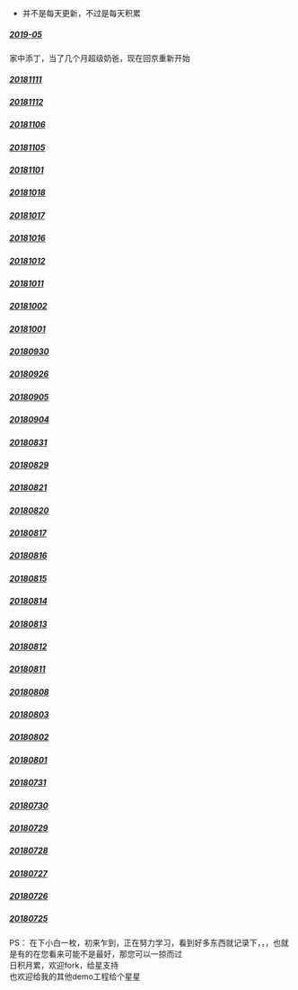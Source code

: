* 并不是每天更新，不过是每天积累

##### [2019-05](https://github.com/starainDou/DDYDayly/blob/master/2019/201905.md)

家中添丁，当了几个月超级奶爸，现在回京重新开始

##### [20181111](https://github.com/starainDou/DDYDayly/blob/master/2018/201810/20181111.md)

##### [20181112](https://github.com/starainDou/DDYDayly/blob/master/2018/201810/20181112.md)

##### [20181106](https://github.com/starainDou/DDYDayly/blob/master/2018/201810/20181106.md)

##### [20181105](https://github.com/starainDou/DDYDayly/blob/master/2018/201810/20181105.md)

##### [20181101](https://github.com/starainDou/DDYDayly/blob/master/2018/201810/20181101.md)

##### [20181018](https://github.com/starainDou/DDYDayly/blob/master/2018/201810/20181018.md)

##### [20181017](https://github.com/starainDou/DDYDayly/blob/master/2018/201810/20181017.md)

##### [20181016](https://github.com/starainDou/DDYDayly/blob/master/2018/201810/20181016.md)

##### [20181012](https://github.com/starainDou/DDYDayly/blob/master/2018/201810/20181012.md)

##### [20181011](https://github.com/starainDou/DDYDayly/blob/master/2018/201810/20181011.md)

##### [20181002](https://github.com/starainDou/DDYDayly/blob/master/2018/201810/20181002.md)

##### [20181001](https://github.com/starainDou/DDYDayly/blob/master/2018/201810/20181001.md)

##### [20180930](https://github.com/starainDou/DDYDayly/blob/master/2018/201809/20180930.md)

##### [20180926](https://github.com/starainDou/DDYDayly/blob/master/2018/201809/20180926.md)

##### [20180905](https://github.com/starainDou/DDYDayly/blob/master/2018/201809/20180905.md)

##### [20180904](https://github.com/starainDou/DDYDayly/blob/master/2018/201809/20180904.md)

##### [20180831](https://github.com/starainDou/DDYDayly/blob/master/2018/201808/20180831.md)

##### [20180829](https://github.com/starainDou/DDYDayly/blob/master/2018/201808/20180829.md)

##### [20180821](https://github.com/starainDou/DDYDayly/blob/master/2018/201808/20180821.md)

##### [20180820](https://github.com/starainDou/DDYDayly/blob/master/2018/201808/20180820.md)

##### [20180817](https://github.com/starainDou/DDYDayly/blob/master/2018/201808/20180817.md)

##### [20180816](https://github.com/starainDou/DDYDayly/blob/master/2018/201808/20180816.md)

##### [20180815](https://github.com/starainDou/DDYDayly/blob/master/2018/201808/20180815.md)

##### [20180814](https://github.com/starainDou/DDYDayly/blob/master/2018/201808/20180814.md)

##### [20180813](https://github.com/starainDou/DDYDayly/blob/master/2018/201808/20180813.md)

##### [20180812](https://github.com/starainDou/DDYDayly/blob/master/2018/201808/20180812.md)

##### [20180811](https://github.com/starainDou/DDYDayly/blob/master/2018/201808/20180811.md)

##### [20180808](https://github.com/starainDou/DDYDayly/blob/master/2018/201808/20180808.md)

##### [20180803](https://github.com/starainDou/DDYDayly/blob/master/2018/201808/20180803.md)

##### [20180802](https://github.com/starainDou/DDYDayly/blob/master/2018/201808/20180802.md)

##### [20180801](https://github.com/starainDou/DDYDayly/blob/master/2018/201808/20180801.md)

##### [20180731](https://github.com/starainDou/DDYDayly/blob/master/2018/201807/20180731.md)

##### [20180730](https://github.com/starainDou/DDYDayly/blob/master/2018/201807/20180730.md)

##### [20180729](https://github.com/starainDou/DDYDayly/blob/master/2018/201807/20180729.md)

##### [20180728](https://github.com/starainDou/DDYDayly/blob/master/2018/201807/20180728.md)

##### [20180727](https://github.com/starainDou/DDYDayly/blob/master/2018/201807/20180727.md)

##### [20180726](https://github.com/starainDou/DDYDayly/blob/master/2018/201807/20180726.md)

##### [20180725](https://github.com/starainDou/DDYDayly/blob/master/2018/201807/20180725.md)

PS：
在下小白一枚，初来乍到，正在努力学习，看到好多东西就记录下，，，也就是有的在您看来可能不是最好，那您可以一掠而过
<br>日积月累，欢迎fork，给星支持
<br>也欢迎给我的其他demo工程给个星星
